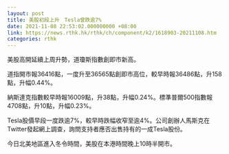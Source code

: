 ```yaml
---
layout: post
title: 美股初段上升　Tesla曾跌逾7%
date: 2021-11-08 22:53:02.000000000 +08:00
link: https://news.rthk.hk/rthk/ch/component/k2/1618903-20211108.htm
categories: rthk
---
```


美股高開延續上周升勢，道瓊斯指數創即市新高。

道指開市報36416點，一度升至36565點創即市高位，較早時報36486點，升158點，升幅0.44%。

納斯達克指數較早時報16009點，升38點，升幅0.24%。標準普爾500指數報4708點，升10點，升幅0.23%。

Tesla股價早段一度跌逾7%，較早時跌幅收窄至逾4%。公司創辦人馬斯克在Twitter發起網上調查，詢問支持者應否出售持有的一成Tesla股份。

今日北美地區進入冬令時間，美股在本港時間晚上10時半開市。
